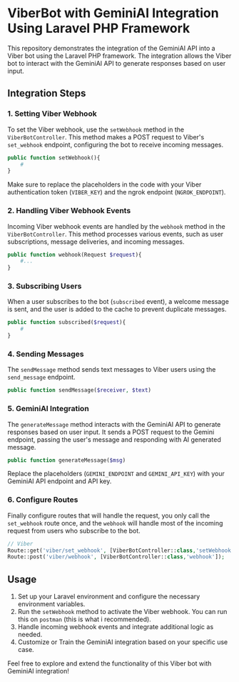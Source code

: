 # ViberBot with GeminiAI Integration Using Laravel PHP Framework

This repository demonstrates the integration of the GeminiAI API into a Viber bot using the Laravel PHP framework. The integration allows the Viber bot to interact with the GeminiAI API to generate responses based on user input.

## Integration Steps

### 1. Setting Viber Webhook

To set the Viber webhook, use the `setWebhook` method in the `ViberBotController`. This method makes a POST request to Viber's `set_webhook` endpoint, configuring the bot to receive incoming messages.

```php
public function setWebhook(){
    #
}
```

Make sure to replace the placeholders in the code with your Viber authentication token (`VIBER_KEY`) and the ngrok endpoint (`NGROK_ENDPOINT`).

### 2. Handling Viber Webhook Events

Incoming Viber webhook events are handled by the `webhook` method in the `ViberBotController`. This method processes various events, such as user subscriptions, message deliveries, and incoming messages.

```php
public function webhook(Request $request){
    #...
}
```

### 3. Subscribing Users

When a user subscribes to the bot (`subscribed` event), a welcome message is sent, and the user is added to the cache to prevent duplicate messages.

```php
public function subscribed($request){
    #
}
```

### 4. Sending Messages

The `sendMessage` method sends text messages to Viber users using the `send_message` endpoint.

```php
public function sendMessage($receiver, $text)
```

### 5. GeminiAI Integration

The `generateMessage` method interacts with the GeminiAI API to generate responses based on user input. It sends a POST request to the Gemini endpoint, passing the user's message and responding with AI generated message.

```php
public function generateMessage($msg)
```

Replace the placeholders (`GEMINI_ENDPOINT` and `GEMINI_API_KEY`) with your GeminiAI API endpoint and API key.

### 6. Configure Routes

Finally configure routes that will handle the request, you only call the `set_webhook` route once, and the `webhook` will handle most of the incoming request from users who subscribe to the bot.

```php
// Viber
Route::get('viber/set_webhook', [ViberBotController::class,'setWebhook']); // set webhook
Route::post('viber/webhook', [ViberBotController::class,'webhook']);
```

## Usage

1. Set up your Laravel environment and configure the necessary environment variables.
2. Run the `setWebhook` method to activate the Viber webhook. You can run this on `postman` (this is what i recommended).
3. Handle incoming webhook events and integrate additional logic as needed.
4. Customize or Train the GeminiAI integration based on your specific use case.

Feel free to explore and extend the functionality of this Viber bot with GeminiAI integration!
